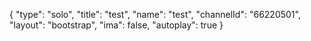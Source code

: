 {
    "type": "solo",
    "title": "test",
    "name": "test",
    "channelId": "66220501",
    "layout": "bootstrap",
    "ima": false,
    "autoplay": true
}
